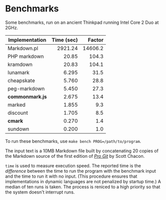 # Benchmarks

Some benchmarks, run on an ancient Thinkpad running Intel Core 2 Duo at 2GHz.

|Implementation     |  Time (sec)| Factor  |
|-------------------|-----------:|--------:|
| Markdown.pl       | 2921.24    | 14606.2 |
| PHP markdown      | 20.85      |   104.3 |
| kramdown          | 20.83      |   104.1 |
| lunamark          | 6.295      |    31.5 |
| cheapskate        | 5.760      |    28.8 |
| peg-markdown      | 5.450      |    27.3 |
| **commonmark.js** | 2.675      |    13.4 |
| marked            | 1.855      |     9.3 |
| discount          | 1.705      |     8.5 |
| **cmark**         | 0.270      |     1.4 |
| sundown           | 0.200      |     1.0 |


To run these benchmarks, use `make bench PROG=/path/to/program`.

The input text is a 10MB Markdown file built by concatenating 20 copies
of the Markdown source of the first edition of [*Pro
Git*](https://github.com/progit/progit/tree/master/en) by Scott Chacon.

`time` is used to measure execution speed.  The reported
time is the *difference* between the time to run the program
with the benchmark input and the time to run it with no input.
(This procedure ensures that implementations in dynamic languages are
not penalized by startup time.) A median of ten runs is taken.  The
process is reniced to a high priority so that the system doesn't
interrupt runs.

